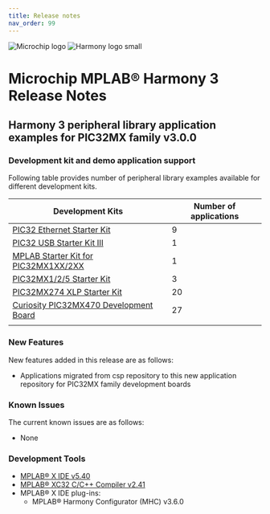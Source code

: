 ```yaml
---
title: Release notes
nav_order: 99
---
```


![Microchip logo](https://raw.githubusercontent.com/wiki/Microchip-MPLAB-Harmony/Microchip-MPLAB-Harmony.github.io/images/microchip_logo.png)
![Harmony logo small](https://raw.githubusercontent.com/wiki/Microchip-MPLAB-Harmony/Microchip-MPLAB-Harmony.github.io/images/microchip_mplab_harmony_logo_small.png)

# Microchip MPLAB® Harmony 3 Release Notes

## Harmony 3 peripheral library application examples for PIC32MX family v3.0.0

### Development kit and demo application support

Following table provides number of peripheral library examples available for different development kits.

|                                              Development Kits                                                | Number of applications |
| -------------------------------------------------------------------------------------------------------------| -- |
| [PIC32 Ethernet Starter Kit](https://www.microchip.com/DevelopmentTools/ProductDetails/PartNO/DM320004)      | 9  |
| [PIC32 USB Starter Kit III](https://www.microchip.com/Developmenttools/ProductDetails/dm320003-3)            | 1  |
| [MPLAB Starter Kit for PIC32MX1XX/2XX](https://www.microchip.com/Developmenttools/ProductDetails/DM320013)   | 1  |
| [PIC32MX1/2/5 Starter Kit](https://www.microchip.com/Developmenttools/ProductDetails/dm320100)               | 3  |
| [PIC32MX274 XLP Starter Kit](https://www.microchip.com/DevelopmentTools/ProductDetails/DM320105)             | 20 |
| [Curiosity PIC32MX470 Development Board](https://www.microchip.com/Developmenttools/ProductDetails/dm320103) | 27 |
|||

### New Features

New features added in this release are as follows:

- Applications migrated from csp repository to this new application repository for PIC32MX family development boards

    
### Known Issues

The current known issues are as follows:

- None

### Development Tools

- [MPLAB® X IDE v5.40](https://www.microchip.com/mplab/mplab-x-ide)
- [MPLAB® XC32 C/C++ Compiler v2.41](https://www.microchip.com/mplab/compilers)
- MPLAB® X IDE plug-ins:
  - MPLAB® Harmony Configurator (MHC) v3.6.0